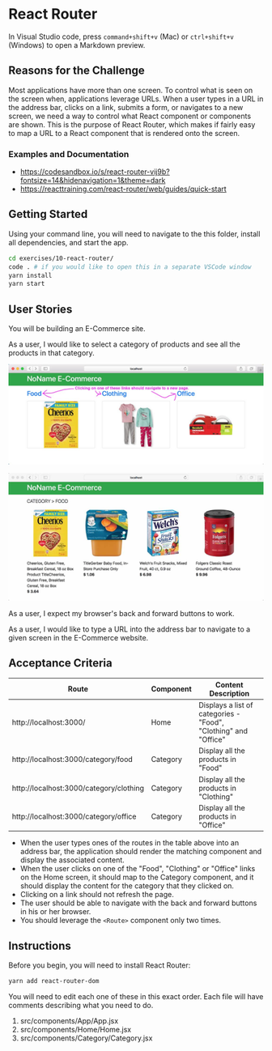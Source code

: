 # React Router

In Visual Studio code, press `command+shift+v` (Mac) or `ctrl+shift+v` (Windows) to open a Markdown preview.

## Reasons for the Challenge

Most applications have more than one screen. To control what is seen on the screen when, applications leverage URLs. When a user types in a URL in the address bar, clicks on a link, submits a form, or navigates to a new screen, we need a way to control what React component or components are shown. This is the purpose of React Router, which makes if fairly easy to map a URL to a React component that is rendered onto the screen.

### Examples and Documentation

- https://codesandbox.io/s/react-router-vij9b?fontsize=14&hidenavigation=1&theme=dark
- https://reacttraining.com/react-router/web/guides/quick-start

## Getting Started

Using your command line, you will need to navigate to the this folder, install all dependencies, and start the app.

```bash
cd exercises/10-react-router/
code . # if you would like to open this in a separate VSCode window
yarn install
yarn start
```

## User Stories

You will be building an E-Commerce site.

As a user, I would like to select a category of products and see all the products in that category.

![The Home screen, which should link to the Category screen](react-router-home.jpg)

![The Category screen, which should display the products within the selected category](react-router-category.jpg)

As a user, I expect my browser's back and forward buttons to work.

As a user, I would like to type a URL into the address bar to navigate to a given screen in the E-Commerce website.

## Acceptance Criteria

| Route                                   | Component | Content Description                                             |
| --------------------------------------- | --------- | --------------------------------------------------------------- |
| http://localhost:3000/                  | Home      | Displays a list of categories - "Food", "Clothing" and "Office" |
| http://localhost:3000/category/food     | Category  | Display all the products in "Food"                              |
| http://localhost:3000/category/clothing | Category  | Display all the products in "Clothing"                          |
| http://localhost:3000/category/office   | Category  | Display all the products in "Office"                            |

- When the user types ones of the routes in the table above into an address bar, the application should render the matching component and display the associated content.
- When the user clicks on one of the "Food", "Clothing" or "Office" links on the Home screen, it should map to the Category component, and it should display the content for the category that they clicked on.
- Clicking on a link should not refresh the page.
- The user should be able to navigate with the back and forward buttons in his or her browser.
- You should leverage the `<Route>` component only two times.

## Instructions

Before you begin, you will need to install React Router:

```bash
yarn add react-router-dom
```

You will need to edit each one of these in this exact order. Each file will have comments describing what you need to do.

1. src/components/App/App.jsx
2. src/components/Home/Home.jsx
3. src/components/Category/Category.jsx
